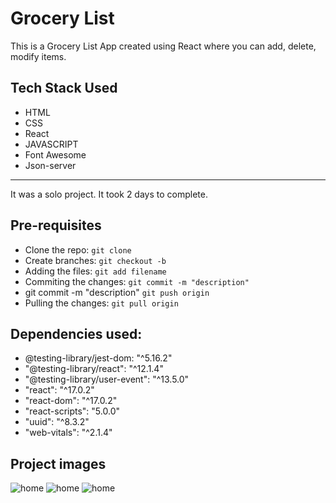 # Grocery List

This is a Grocery List App created using React where you can add, delete, modify items. 

## Tech Stack Used

<ul>
  <li>HTML</li>
  <li>CSS</li>
  <li>React</li>
  <li>JAVASCRIPT</li>
  <li>Font Awesome</li>
  <li>Json-server</li>
</ul>
<hr/>

It was a solo project. It took 2 days to complete. 

## Pre-requisites

<ul>
  <li>
    Clone the repo:
    <code>git clone <repo_link></code>
  </li>
  <li>
    Create branches:
    <code>git checkout -b <branch_name></code>
  </li>
  <li>
    Adding the files:
    <code>git add filename</code>
  </li>
  <li>
    Commiting the changes:
    <code>git commit -m "description"</code>
  </li>
  <li>
    git commit -m "description"
    <code>git push origin <branch_name></code>
  </li>
  <li>
    Pulling the changes:
    <code>git pull origin <branch_name></code>
  </li>
</ul>

## Dependencies used:

<ul>
  <li>@testing-library/jest-dom: "^5.16.2" </li>
  <li>"@testing-library/react": "^12.1.4"</li>
  <li>"@testing-library/user-event": "^13.5.0"</li>
  <li>"react": "^17.0.2"</li>
  <li>"react-dom": "^17.0.2"</li>
  <li>"react-scripts": "5.0.0"</li>
  <li>"uuid": "^8.3.2"</li>
  <li>"web-vitals": "^2.1.4"</li>
</ul>

## Project images

<img href="" alt = "home" />
<img href="" alt = "home" />
<img href="" alt = "home" />
